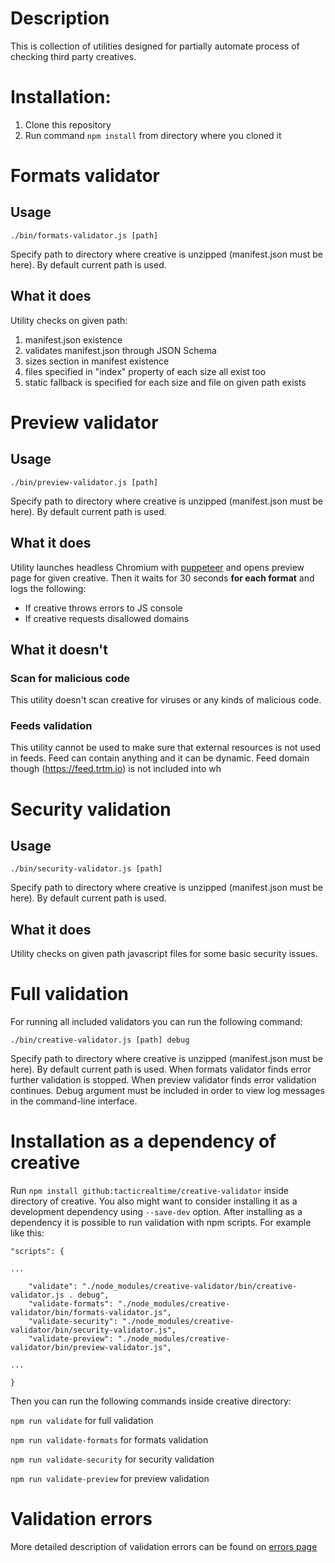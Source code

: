 # Description

This is collection of utilities designed for partially automate process of checking third party creatives.

# Installation:

1. Clone this repository
2. Run command `npm install` from directory where you cloned it

# Formats validator

## Usage

`./bin/formats-validator.js [path]`

Specify path to directory where creative is unzipped (manifest.json must be here). By default current path is used.

## What it does

Utility checks on given path:

1. manifest.json existence
2. validates manifest.json through JSON Schema
2. sizes section in manifest existence
3. files specified in "index" property of each size all exist too
4. static fallback is specified for each size and file on given path exists

# Preview validator

## Usage

`./bin/preview-validator.js [path]`

Specify path to directory where creative is unzipped (manifest.json must be here). By default current path is used.

## What it does

Utility launches headless Chromium with [puppeteer](https://github.com/GoogleChrome/puppeteer) and opens preview page for given creative.
Then it waits for 30 seconds **for each format** and logs the following:

* If creative throws errors to JS console
* If creative requests disallowed domains

## What it doesn't

### Scan for malicious code
This utility doesn't scan creative for viruses or any kinds of malicious code. 

### Feeds validation
This utility cannot be used to make sure that external resources is not used in feeds. Feed can contain anything and it can be dynamic. Feed domain though (https://feed.trtm.io) is not included into wh

# Security validation

## Usage

`./bin/security-validator.js [path]`

Specify path to directory where creative is unzipped (manifest.json must be here). By default current path is used.

## What it does

Utility checks on given path javascript files for some basic security issues.

# Full validation

For running all included validators you can run the following command:

`./bin/creative-validator.js [path] debug`

Specify path to directory where creative is unzipped (manifest.json must be here). By default current path is used.
When formats validator finds error further validation is stopped. When preview validator finds error validation continues.
Debug argument must be included in order to view log messages in the command-line interface.


# Installation as a dependency of creative

Run `npm install github:tacticrealtime/creative-validator` inside directory of creative.
You also might want to consider installing it as a development dependency using `--save-dev` option.
After installing as a dependency it is possible to run validation with npm scripts.
For example like this:
```
"scripts": {

...

    "validate": "./node_modules/creative-validator/bin/creative-validator.js . debug",
    "validate-formats": "./node_modules/creative-validator/bin/formats-validator.js",
    "validate-security": "./node_modules/creative-validator/bin/security-validator.js",
    "validate-preview": "./node_modules/creative-validator/bin/preview-validator.js",

...

}
```

Then you can run the following commands inside creative directory:

`npm run validate` for full validation

`npm run validate-formats` for formats validation

`npm run validate-security` for security validation

`npm run validate-preview` for preview validation

# Validation errors

More detailed description of validation errors can be found on [errors page](ERROR_LIST.md)